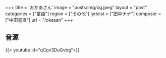 +++
title = 'おかあさん'
image = "posts/img/og.jpeg"
layout = "post"
categories = ["童謡"]
region = ["その他"]
lyricist = ["田中ナナ"]
composer = ["中田喜直"]
url = "/okasan"
+++

## 音源
{{< youtube id="qCpv3DuGvbg">}}

<!-- ## 歌詞
おかあさん  
なあに  
おかあさんて　いいにおい  
せんたくしていたにおいでしょ  
しゃぼんのあわの　においでしょ  

おかあさん  
なあに  
おかあさんて　いいにおい  
おりょうりしていたにおいでしょ  
たまごやきの　においでしょ  

## 楽譜
{{< figure src="/posts/img/okasan.JPG" link="https://dl.dropboxusercontent.com/s/8m2vb56sat4mmf0/okasan.pdf" alt="okasan" caption="画像をクリックするとpdfファイルをダウンロードできます。" text="ダウンロード" >}} -->